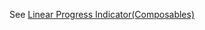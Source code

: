 See [Linear Progress Indicator(Composables)](https://composables.com/material3/linearprogressindicator#:~:text=Component%20in%20Material%203%20Compose.%20Progress%20indicators%20express%20an%20unspecified)